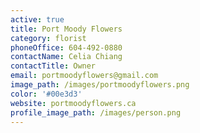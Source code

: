 ```yaml
---
active: true
title: Port Moody Flowers
category: florist
phoneOffice: 604-492-0880
contactName: Celia Chiang
contactTitle: Owner
email: portmoodyflowers@gmail.com
image_path: /images/portmoodyflowers.png
color: '#00e3d3'
website: portmoodyflowers.ca
profile_image_path: /images/person.png
---
```

